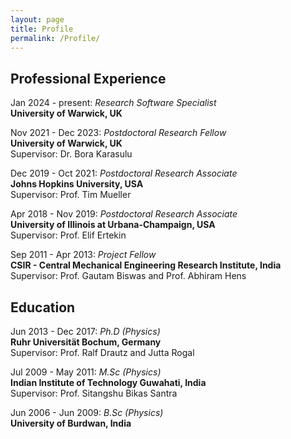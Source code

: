 ```yaml
---
layout: page
title: Profile
permalink: /Profile/
---
```



## Professional Experience ## 

Jan 2024 - present: *Research Software Specialist*\
**University of Warwick, UK**


Nov 2021 - Dec 2023: 		*Postdoctoral Research Fellow*\
**University of Warwick, UK**\
Supervisor: Dr. Bora Karasulu


Dec 2019 - Oct 2021: 	*Postdoctoral Research Associate*\
**Johns Hopkins University, USA**\
Supervisor: Prof. Tim Mueller


Apr 2018 - Nov 2019:	*Postdoctoral Research Associate*\
**University of Illinois at Urbana-Champaign, USA**\
Supervisor: Prof. Elif Ertekin


Sep 2011 - Apr 2013: 	*Project Fellow*\
**CSIR - Central Mechanical Engineering Research Institute, India**\
Supervisor: Prof. Gautam Biswas and Prof. Abhiram Hens



## Education ##
Jun 2013 - Dec 2017: 	*Ph.D (Physics)*\
**Ruhr Universität Bochum, Germany**\
Supervisor: Prof. Ralf Drautz and Jutta Rogal 


Jul 2009 - May 2011: 	*M.Sc (Physics)*\
**Indian Institute of Technology Guwahati, India**\
Supervisor: Prof. Sitangshu Bikas Santra


Jun 2006 - Jun 2009:		*B.Sc (Physics)*\
**University of Burdwan, India**